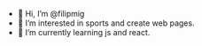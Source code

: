 - 👋 Hi, I’m @filipmig
- 👀 I’m interested in sports and create web pages.
- 🌱 I’m currently learning js and react.
